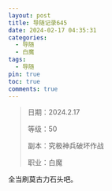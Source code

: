```yaml
---
layout: post
title: 导随记录645
date: 2024-02-17 04:35:31
categories:
  - 导随
  - 白魔
tags:
  - 导随
pin: true
toc: true
comments: true
---
```

> 日期：2024.2.17
>
> 等级：50
>
> 副本：究极神兵破坏作战
>
> 职业：白魔

全当刷莫古力石头吧。